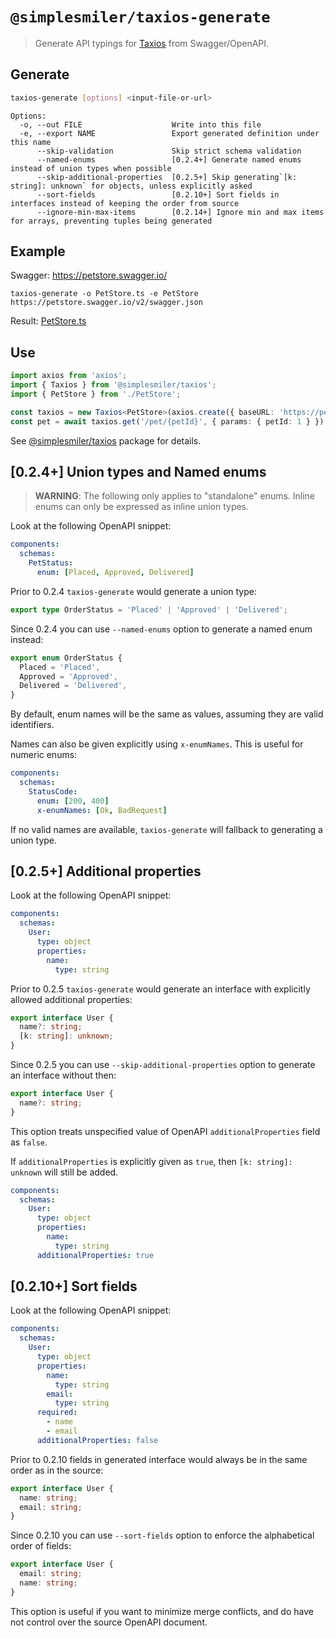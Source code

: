 # `@simplesmiler/taxios-generate`

> Generate API typings for [Taxios](https://github.com/simplesmiler/taxios/tree/master/packages/taxios) from Swagger/OpenAPI.

## Generate

```sh
taxios-generate [options] <input-file-or-url>
```

```
Options:
  -o, --out FILE                    Write into this file
  -e, --export NAME                 Export generated definition under this name
      --skip-validation             Skip strict schema validation
      --named-enums                 [0.2.4+] Generate named enums instead of union types when possible
      --skip-additional-properties  [0.2.5+] Skip generating`[k: string]: unknown` for objects, unless explicitly asked
      --sort-fields                 [0.2.10+] Sort fields in interfaces instead of keeping the order from source
      --ignore-min-max-items        [0.2.14+] Ignore min and max items for arrays, preventing tuples being generated
```

## Example

Swagger: https://petstore.swagger.io/

```
taxios-generate -o PetStore.ts -e PetStore https://petstore.swagger.io/v2/swagger.json
```

Result: [PetStore.ts](https://github.com/simplesmiler/taxios/blob/master/packages/taxios-sandbox/src/generated/PetStore.ts)

## Use

```ts
import axios from 'axios';
import { Taxios } from '@simplesmiler/taxios';
import { PetStore } from './PetStore';

const taxios = new Taxios<PetStore>(axios.create({ baseURL: 'https://petstore.swagger.io/v2' }));
const pet = await taxios.get('/pet/{petId}', { params: { petId: 1 } });
```

See [@simplesmiler/taxios](https://github.com/simplesmiler/taxios/tree/master/packages/taxios) package for details.

## [0.2.4+] Union types and Named enums

> **WARNING**: The following only applies to "standalone" enums. Inline enums can only be expressed as inline union types.

Look at the following OpenAPI snippet:

```yaml
components:
  schemas:
    PetStatus:
      enum: [Placed, Approved, Delivered]
```

Prior to 0.2.4 `taxios-generate` would generate a union type:

```ts
export type OrderStatus = 'Placed' | 'Approved' | 'Delivered';
```

Since 0.2.4 you can use `--named-enums` option to generate a named enum instead:

```ts
export enum OrderStatus {
  Placed = 'Placed',
  Approved = 'Approved',
  Delivered = 'Delivered',
}
```

By default, enum names will be the same as values, assuming they are valid identifiers.

Names can also be given explicitly using `x-enumNames`. This is useful for numeric enums:

```yaml
components:
  schemas:
    StatusCode:
      enum: [200, 400]
      x-enumNames: [Ok, BadRequest]
```

If no valid names are available, `taxios-generate` will fallback to generating a union type.

## [0.2.5+] Additional properties

Look at the following OpenAPI snippet:

```yaml
components:
  schemas:
    User:
      type: object
      properties:
        name:
          type: string
```

Prior to 0.2.5 `taxios-generate` would generate an interface with explicitly allowed additional properties:

```ts
export interface User {
  name?: string;
  [k: string]: unknown;
}
```

Since 0.2.5 you can use `--skip-additional-properties` option to generate an interface without then:

```ts
export interface User {
  name?: string;
}
```

This option treats unspecified value of OpenAPI `additionalProperties` field as `false`.

If `additionalProperties` is explicitly given as `true`, then `[k: string]: unknown` will still be added.

```yaml
components:
  schemas:
    User:
      type: object
      properties:
        name:
          type: string
      additionalProperties: true
```

## [0.2.10+] Sort fields

Look at the following OpenAPI snippet:

```yaml
components:
  schemas:
    User:
      type: object
      properties:
        name:
          type: string
        email:
          type: string
      required:
        - name
        - email
      additionalProperties: false
```

Prior to 0.2.10 fields in generated interface would always be in the same order as in the source:

```ts
export interface User {
  name: string;
  email: string;
}
```

Since 0.2.10 you can use `--sort-fields` option to enforce the alphabetical order of fields:

```ts
export interface User {
  email: string;
  name: string;
}
```

This option is useful if you want to minimize merge conflicts, and do have not control over the source OpenAPI document.
